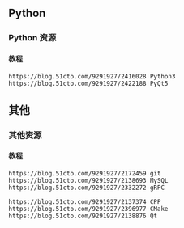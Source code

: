 ## Python

### Python 资源
#### 教程
	https://blog.51cto.com/9291927/2416028 Python3
	https://blog.51cto.com/9291927/2422188 PyQt5

## 其他

### 其他资源
#### 教程
	https://blog.51cto.com/9291927/2172459 git
	https://blog.51cto.com/9291927/2138693 MySQL
	https://blog.51cto.com/9291927/2332272 gRPC

	https://blog.51cto.com/9291927/2137374 CPP
	https://blog.51cto.com/9291927/2396977 CMake
	https://blog.51cto.com/9291927/2138876 Qt
